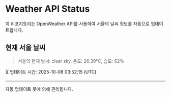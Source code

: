 
# Weather API Status

이 리포지토리는 OpenWeather API를 사용하여 서울의 날씨 정보를 자동으로 업데이트합니다.

## 현재 서울 날씨
> 서울의 현재 날씨: clear sky, 온도: 26.39°C, 습도: 62%

⏳ 업데이트 시간: 2025-10-08 03:52:15 (UTC)

---
자동 업데이트 봇에 의해 관리됩니다.

